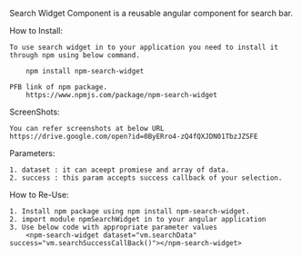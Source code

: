 Search Widget Component is a reusable angular component for search bar.

How to Install:

	To use search widget in to your application you need to install it through npm using below command.
	
		npm install npm-search-widget
		
	PFB link of npm package.
		https://www.npmjs.com/package/npm-search-widget
		
ScreenShots:

	You can refer screenshots at below URL
	https://drive.google.com/open?id=0ByERro4-zQ4fQXJDN01TbzJZSFE

Parameters:

	1. dataset : it can aceept promiese and array of data.
	2. success : this param accepts success callback of your selection.

How to Re-Use:

	1. Install npm package using npm install npm-search-widget.
	2. import module npmSearchWidget in to your angular application
	3. Use below code with appropriate parameter values
		<npm-search-widget dataset="vm.searchData" success="vm.searchSuccessCallBack()"></npm-search-widget>

	